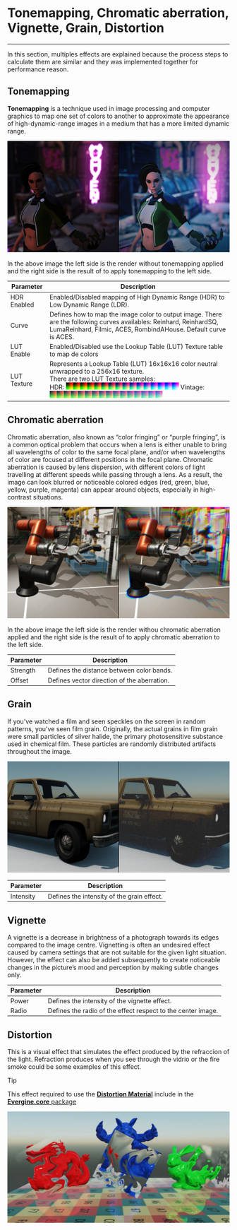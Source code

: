 # Tonemapping, Chromatic aberration, Vignette, Grain, Distortion

---

In this section, multiples effects are explained because the process steps to calculate them are similar and they was implemented together for performance reason.

## Tonemapping

**Tonemapping** is a technique used in image processing and computer graphics to map one set of colors to another to approximate the appearance of high-dynamic-range images in a medium that has a more limited dynamic range.

![Tonemapping](images/Tonemapping.jpg)

In the above image the left side is the render without tonemapping applied and the right side is the result of to apply tonemapping to the left side.

| Parameter  | Description |
| ---------- | ----------- |
| HDR Enabled | Enabled/Disabled mapping of High Dynamic Range (HDR) to Low Dynamic Range (LDR). |
| Curve       | Defines how to map the image color to output image. There are the following curves availables: Reinhard, ReinhardSQ, LumaReinhard, Filmic, ACES, RombindAHouse. Default curve is ACES.|
| LUT Enable  | Enabled/Disabled use the Lookup Table (LUT) Texture table to map de colors |
| LUT Texture | Represents a Lookup Table (LUT) 16x16x16 color neutral unwrapped to a 256x16 texture. <br> There are two LUT Texture samples: <br>  HDR: ![LUT HDR](images/LUTHDR.png)  Vintage: ![LUT Vintage](images/LUTVintage.png)|

## Chromatic aberration

Chromatic aberration, also known as “color fringing” or “purple fringing”, is a common optical problem that occurs when a lens is either unable to bring all wavelengths of color to the same focal plane, and/or when wavelengths of color are focused at different positions in the focal plane. Chromatic aberration is caused by lens dispersion, with different colors of light travelling at different speeds while passing through a lens. As a result, the image can look blurred or noticeable colored edges (red, green, blue, yellow, purple, magenta) can appear around objects, especially in high-contrast situations.

![Chromatic aberration](images/ChromaticAberration.jpg)

In the above image the left side is the render withou chromatic aberration applied and the right side is the result of to apply chromatic aberration to the left side.

| Parameter  | Description |
| ---------- | ----------- |
| Strength   | Defines the distance between color bands. |
| Offset     | Defines vector direction of the aberration. |

## Grain

If you’ve watched a film and seen speckles on the screen in random patterns, you’ve seen film grain. Originally, the actual grains in film grain were small particles of silver halide, the primary photosensitive substance used in chemical film. These particles are randomly distributed artifacts throughout the image.

![Grain](images/grain.jpg)

| Parameter  | Description |
| ---------- | ----------- |
| Intensity | Defines the intensity of the grain effect. |

## Vignette

A vignette is a decrease in brightness of a photograph towards its edges compared to the image centre. Vignetting is often an undesired effect caused by camera settings that are not suitable for the given light situation. However, the effect can also be added subsequently to create noticeable changes in the picture’s mood and perception by making subtle changes only.

| Parameter  | Description |
| ---------- | ----------- |
| Power      | Defines the intensity of the vignette effect. |
| Radio      | Defines the radio of the effect respect to the center image. |

## Distortion

This is a visual effect that simulates the effect produced by the refraccion of the light. Refraction produces when you see through the vidrio or the fire smoke could be some examples of this effect.

> [!Tip]
> This effect required to use the **[Distortion Material](../../effects/builtin_effects.md)** include in the [**Evergine.core** package](../../../evergine_studio/packages.md)

![Distortion effect](images/Distortion.jpg)
